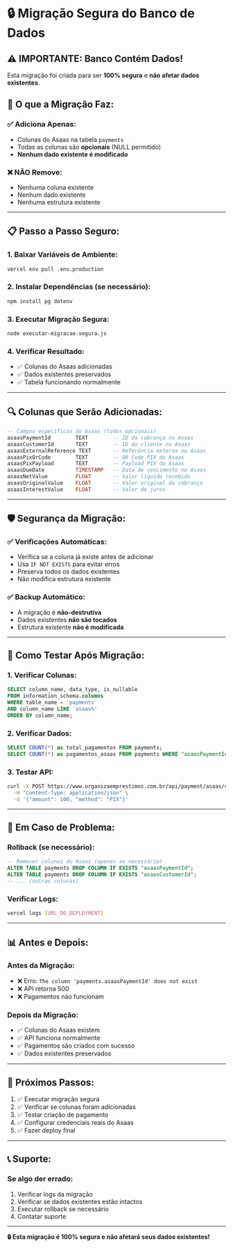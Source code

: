 # 🔒 Migração Segura do Banco de Dados

## ⚠️ **IMPORTANTE: Banco Contém Dados!**

Esta migração foi criada para ser **100% segura** e **não afetar dados existentes**.

## 🎯 **O que a Migração Faz:**

### ✅ **Adiciona Apenas:**
- Colunas do Asaas na tabela `payments`
- Todas as colunas são **opcionais** (NULL permitido)
- **Nenhum dado existente é modificado**

### ❌ **NÃO Remove:**
- Nenhuma coluna existente
- Nenhum dado existente
- Nenhuma estrutura existente

---

## 📋 **Passo a Passo Seguro:**

### **1. Baixar Variáveis de Ambiente:**
```bash
vercel env pull .env.production
```

### **2. Instalar Dependências (se necessário):**
```bash
npm install pg dotenv
```

### **3. Executar Migração Segura:**
```bash
node executar-migracao-segura.js
```

### **4. Verificar Resultado:**
- ✅ Colunas do Asaas adicionadas
- ✅ Dados existentes preservados
- ✅ Tabela funcionando normalmente

---

## 🔍 **Colunas que Serão Adicionadas:**

```sql
-- Campos específicos do Asaas (todos opcionais)
asaasPaymentId        TEXT        -- ID da cobrança no Asaas
asaasCustomerId       TEXT        -- ID do cliente no Asaas
asaasExternalReference TEXT       -- Referência externa no Asaas
asaasPixQrCode        TEXT        -- QR Code PIX do Asaas
asaasPixPayload       TEXT        -- Payload PIX do Asaas
asaasDueDate          TIMESTAMP   -- Data de vencimento no Asaas
asaasNetValue         FLOAT       -- Valor líquido recebido
asaasOriginalValue    FLOAT       -- Valor original da cobrança
asaasInterestValue    FLOAT       -- Valor de juros
```

---

## 🛡️ **Segurança da Migração:**

### **✅ Verificações Automáticas:**
- Verifica se a coluna já existe antes de adicionar
- Usa `IF NOT EXISTS` para evitar erros
- Preserva todos os dados existentes
- Não modifica estrutura existente

### **✅ Backup Automático:**
- A migração é **não-destrutiva**
- Dados existentes **não são tocados**
- Estrutura existente **não é modificada**

---

## 🧪 **Como Testar Após Migração:**

### **1. Verificar Colunas:**
```sql
SELECT column_name, data_type, is_nullable 
FROM information_schema.columns 
WHERE table_name = 'payments' 
AND column_name LIKE 'asaas%'
ORDER BY column_name;
```

### **2. Verificar Dados:**
```sql
SELECT COUNT(*) as total_pagamentos FROM payments;
SELECT COUNT(*) as pagamentos_asaas FROM payments WHERE "asaasPaymentId" IS NOT NULL;
```

### **3. Testar API:**
```bash
curl -X POST https://www.organizaemprestimos.com.br/api/payment/asaas/create \
  -H "Content-Type: application/json" \
  -d '{"amount": 100, "method": "PIX"}'
```

---

## 🚨 **Em Caso de Problema:**

### **Rollback (se necessário):**
```sql
-- Remover colunas do Asaas (apenas se necessário)
ALTER TABLE payments DROP COLUMN IF EXISTS "asaasPaymentId";
ALTER TABLE payments DROP COLUMN IF EXISTS "asaasCustomerId";
-- ... (outras colunas)
```

### **Verificar Logs:**
```bash
vercel logs [URL_DO_DEPLOYMENT]
```

---

## 📊 **Antes e Depois:**

### **Antes da Migração:**
- ❌ Erro: `The column 'payments.asaasPaymentId' does not exist`
- ❌ API retorna 500
- ❌ Pagamentos não funcionam

### **Depois da Migração:**
- ✅ Colunas do Asaas existem
- ✅ API funciona normalmente
- ✅ Pagamentos são criados com sucesso
- ✅ Dados existentes preservados

---

## 🎯 **Próximos Passos:**

1. ✅ Executar migração segura
2. ✅ Verificar se colunas foram adicionadas
3. ✅ Testar criação de pagamento
4. ✅ Configurar credenciais reais do Asaas
5. ✅ Fazer deploy final

---

## 📞 **Suporte:**

### **Se algo der errado:**
1. Verificar logs da migração
2. Verificar se dados existentes estão intactos
3. Executar rollback se necessário
4. Contatar suporte

---

**🔒 Esta migração é 100% segura e não afetará seus dados existentes!**

